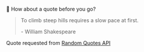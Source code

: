 📣 How about a quote before you go?

> To climb steep hills requires a slow pace at first.
>
> <p>- William Shakespeare</p>

Quote requested from [Random Quotes API](https://github.com/lukePeavey/quotable)
